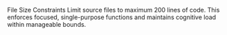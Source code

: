 File Size Constraints
Limit source files to maximum 200 lines of code. This enforces focused, single-purpose functions and maintains cognitive load within manageable bounds.